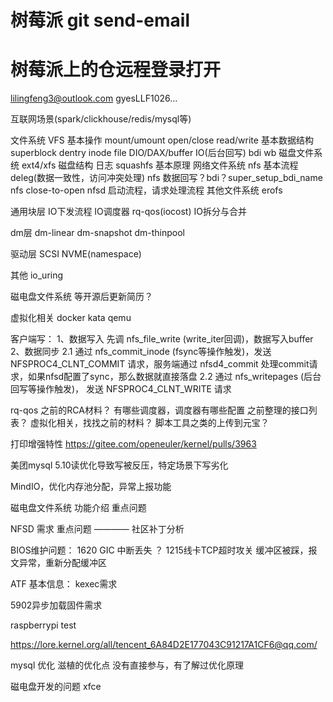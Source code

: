 # 树莓派 git send-email
# 树莓派上的仓远程登录打开

lilingfeng3@outlook.com
gyesLLF1026...

互联网场景(spark/clickhouse/redis/mysql等)

文件系统
	VFS
		基本操作 mount/umount open/close read/write
		基本数据结构 superblock dentry inode file
		DIO/DAX/buffer IO(后台回写) bdi wb
	磁盘文件系统
		ext4/xfs
			磁盘结构 日志
		squashfs
			基本原理
	网络文件系统
		nfs
			基本流程 deleg(数据一致性，访问冲突处理)
			nfs 数据回写？bdi？super_setup_bdi_name nfs close-to-open
		nfsd
			启动流程，请求处理流程
	其他文件系统
		erofs

通用块层
	IO下发流程
	IO调度器
	rq-qos(iocost)
	IO拆分与合并

dm层
	dm-linear
	dm-snapshot
	dm-thinpool

驱动层
	SCSI
	NVME(namespace)

其他
	io_uring

磁电盘文件系统
	等开源后更新简历？

虚拟化相关
	docker kata qemu

客户端写：
1、数据写入
先调 nfs_file_write (write_iter回调)，数据写入buffer
2、数据同步
2.1 通过 nfs_commit_inode (fsync等操作触发)，发送 NFSPROC4_CLNT_COMMIT 请求，服务端通过 nfsd4_commit 处理commit请求，如果nfsd配置了sync，那么数据就直接落盘
2.2 通过 nfs_writepages (后台回写等操作触发)， 发送 NFSPROC4_CLNT_WRITE 请求

rq-qos 之前的RCA材料？
有哪些调度器，调度器有哪些配置 之前整理的接口列表？
虚拟化相关，找找之前的材料？
脚本工具之类的上传到元宝？



打印增强特性 https://gitee.com/openeuler/kernel/pulls/3963

美团mysql 5.10读优化导致写被反压，特定场景下写劣化

MindIO，优化内存池分配，异常上报功能

磁电盘文件系统
	功能介绍
	重点问题

NFSD 需求
	重点问题 ———— 社区补丁分析


BIOS维护问题：
1620 GIC 中断丢失 ？
1215线卡TCP超时攻关 缓冲区被踩，报文异常，重新分配缓冲区

ATF 基本信息：
kexec需求

5902异步加载固件需求


raspberrypi test


https://lore.kernel.org/all/tencent_6A84D2E177043C91217A1CF6@qq.com/




mysql 优化
	滋植的优化点
	没有直接参与，有了解过优化原理

磁电盘开发的问题
	xfce





